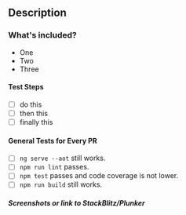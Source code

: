 ## Description
<!-- Talk about the great work you've done! -->

### What's included?
<!-- List features included in this PR -->
- One
- Two
- Three

#### Test Steps
<!-- Add instructions on how to test your changes -->
- [ ] do this
- [ ] then this
- [ ] finally this

#### General Tests for Every PR

- [ ] `ng serve --aot` still works.
- [ ] `npm run lint` passes.
- [ ] `npm test` passes and code coverage is not lower.
- [ ] `npm run build` still works.

##### Screenshots or link to StackBlitz/Plunker

